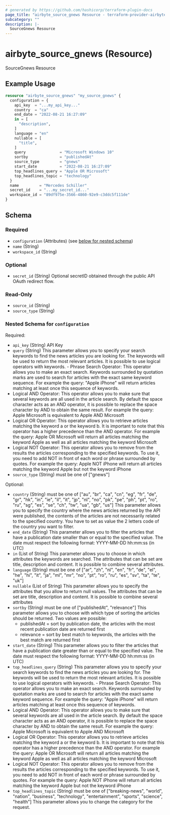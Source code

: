 ```yaml
---
# generated by https://github.com/hashicorp/terraform-plugin-docs
page_title: "airbyte_source_gnews Resource - terraform-provider-airbyte"
subcategory: ""
description: |-
  SourceGnews Resource
---
```


# airbyte_source_gnews (Resource)

SourceGnews Resource

## Example Usage

```terraform
resource "airbyte_source_gnews" "my_source_gnews" {
  configuration = {
    api_key  = "...my_api_key..."
    country  = "ca"
    end_date = "2022-08-21 16:27:09"
    in = [
      "description",
    ]
    language = "en"
    nullable = [
      "title",
    ]
    query               = "Microsoft Windows 10"
    sortby              = "publishedAt"
    source_type         = "gnews"
    start_date          = "2022-08-21 16:27:09"
    top_headlines_query = "Apple OR Microsoft"
    top_headlines_topic = "technology"
  }
  name         = "Mercedes Schiller"
  secret_id    = "...my_secret_id..."
  workspace_id = "89df975e-3566-4860-92e9-c3ddc5f111de"
}
```

<!-- schema generated by tfplugindocs -->
## Schema

### Required

- `configuration` (Attributes) (see [below for nested schema](#nestedatt--configuration))
- `name` (String)
- `workspace_id` (String)

### Optional

- `secret_id` (String) Optional secretID obtained through the public API OAuth redirect flow.

### Read-Only

- `source_id` (String)
- `source_type` (String)

<a id="nestedatt--configuration"></a>
### Nested Schema for `configuration`

Required:

- `api_key` (String) API Key
- `query` (String) This parameter allows you to specify your search keywords to find the news articles you are looking for. The keywords will be used to return the most relevant articles. It is possible to use logical operators  with keywords. - Phrase Search Operator: This operator allows you to make an exact search. Keywords surrounded by 
  quotation marks are used to search for articles with the exact same keyword sequence. 
  For example the query: "Apple iPhone" will return articles matching at least once this sequence of keywords.
- Logical AND Operator: This operator allows you to make sure that several keywords are all used in the article
  search. By default the space character acts as an AND operator, it is possible to replace the space character 
  by AND to obtain the same result. For example the query: Apple Microsoft is equivalent to Apple AND Microsoft
- Logical OR Operator: This operator allows you to retrieve articles matching the keyword a or the keyword b.
  It is important to note that this operator has a higher precedence than the AND operator. For example the 
  query: Apple OR Microsoft will return all articles matching the keyword Apple as well as all articles matching 
  the keyword Microsoft
- Logical NOT Operator: This operator allows you to remove from the results the articles corresponding to the
  specified keywords. To use it, you need to add NOT in front of each word or phrase surrounded by quotes.
  For example the query: Apple NOT iPhone will return all articles matching the keyword Apple but not the keyword
  iPhone
- `source_type` (String) must be one of ["gnews"]

Optional:

- `country` (String) must be one of ["au", "br", "ca", "cn", "eg", "fr", "de", "gr", "hk", "in", "ie", "il", "it", "jp", "nl", "no", "pk", "pe", "ph", "pt", "ro", "ru", "sg", "es", "se", "ch", "tw", "ua", "gb", "us"]
This parameter allows you to specify the country where the news articles returned by the API were published, the contents of the articles are not necessarily related to the specified country. You have to set as value the 2 letters code of the country you want to filter.
- `end_date` (String) This parameter allows you to filter the articles that have a publication date smaller than or equal to the  specified value. The date must respect the following format: YYYY-MM-DD hh:mm:ss (in UTC)
- `in` (List of String) This parameter allows you to choose in which attributes the keywords are searched. The attributes that can be set are title, description and content. It is possible to combine several attributes.
- `language` (String) must be one of ["ar", "zh", "nl", "en", "fr", "de", "el", "he", "hi", "it", "ja", "ml", "mr", "no", "pt", "ro", "ru", "es", "sv", "ta", "te", "uk"]
- `nullable` (List of String) This parameter allows you to specify the attributes that you allow to return null values. The attributes that  can be set are title, description and content. It is possible to combine several attributes
- `sortby` (String) must be one of ["publishedAt", "relevance"]
This parameter allows you to choose with which type of sorting the articles should be returned. Two values  are possible:
  - publishedAt = sort by publication date, the articles with the most recent publication date are returned first
  - relevance = sort by best match to keywords, the articles with the best match are returned first
- `start_date` (String) This parameter allows you to filter the articles that have a publication date greater than or equal to the  specified value. The date must respect the following format: YYYY-MM-DD hh:mm:ss (in UTC)
- `top_headlines_query` (String) This parameter allows you to specify your search keywords to find the news articles you are looking for. The keywords will be used to return the most relevant articles. It is possible to use logical operators  with keywords. - Phrase Search Operator: This operator allows you to make an exact search. Keywords surrounded by 
  quotation marks are used to search for articles with the exact same keyword sequence. 
  For example the query: "Apple iPhone" will return articles matching at least once this sequence of keywords.
- Logical AND Operator: This operator allows you to make sure that several keywords are all used in the article
  search. By default the space character acts as an AND operator, it is possible to replace the space character 
  by AND to obtain the same result. For example the query: Apple Microsoft is equivalent to Apple AND Microsoft
- Logical OR Operator: This operator allows you to retrieve articles matching the keyword a or the keyword b.
  It is important to note that this operator has a higher precedence than the AND operator. For example the 
  query: Apple OR Microsoft will return all articles matching the keyword Apple as well as all articles matching 
  the keyword Microsoft
- Logical NOT Operator: This operator allows you to remove from the results the articles corresponding to the
  specified keywords. To use it, you need to add NOT in front of each word or phrase surrounded by quotes.
  For example the query: Apple NOT iPhone will return all articles matching the keyword Apple but not the keyword
  iPhone
- `top_headlines_topic` (String) must be one of ["breaking-news", "world", "nation", "business", "technology", "entertainment", "sports", "science", "health"]
This parameter allows you to change the category for the request.


